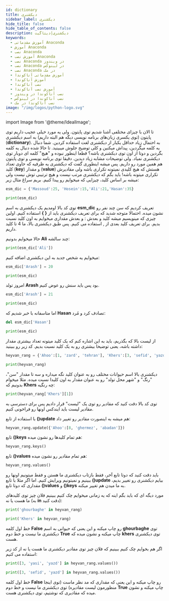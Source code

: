 ```yaml
---
id: dictionary
title: دیکشنری
sidebar_label: دیکشنری
hide_title: false
hide_table_of_contents: false
description: دیکشنری|دیتاگیت
keywords:
  - آموزش مقدماتی Anaconda
  - آموزش Anaconda
  - نصب Anaconda
  - آموزش نصب Anaconda
  - نصب Anaconda در ویندوز
  - نصب Anaconda در لینوکس
  - نصب Anaconda در مک
  - آموزش مقدماتی آناکوندا
  - آموزش آناکوندا
  - نصب آناکوندا
  - آموزش نصب آناکوندا
  - نصب آناکوندا در ویندوز
  - نصب آناکوندا در لینوکس
  - نصب آناکوندا در مک
image: "/img/logos/python-logo.svg"
---
```


import Image from '@theme/IdealImage';

تا الان با چیزای مختلفی آشنا شدیم توی پایتون. ولی یه مورد خیلی عجیب داریم توی پایتون (توی یکسری زبان‌های برنامه نویسی دیگه هم البته داریم) به اسم دیکشنری (**dictionary**). به احتمال زیاد حداقل یکبار از دیکشنری لغت استفاده کردین. شما دنبال یه کلمه میگردین، پیداش میکنین و کلی توضیح جلوش میبینید. تا حالا شده دنبال یه کلمه بگردین و دوتا از اون توی دیکشنری باشه؟ قطعا اینطور نبوده و "هیچ" کلمه ای دوبار توی دیکشنری نمیاد. ولی توضیحات مشابه زیاد دیدین. دقیقا توی برنامه نویسی و توی پایتون هم همین مورد رو داریم. پس میشه اینطوری گفت که دیکشنری یه ظرفیه که حاوی تعداد کلید (**key**) و مقدار (**value**) هستش که هیچ کلیدی نمیتونه تکراری باشه ولی مقادیرش تکراری میتونه باشه! باید بگم که دیکشنری مرتب نیست و هیچ ترتیبی توش نیست ولی میشه بر اساس کلید، چیزایی که میخوایم رو پیدا کنیم. بریم سراغ مثال زیر:

```python
esm_dic = {'Massoud':25, 'Hosein':15,'Ali':21,'Hasan':35}

print(esm_dic)
```

توی کد بالا اومدیم یک دیکشنری به اسم **esm_dic** تعریف کردیم که سن چند نفر رو نشون میده. احتمالا متوجه شدید که برای تعریف دیکشنری باید از **{ }** استفاده کنیم. اولین چیزی که مینویسیم میشه کلید و بعدش : و بعدش مقداری میخوایم به اون کلید نسبت بدیم. برای تعریف کلید بعدی از , استفاده می کنیم. پس طبق دیکشنری بالا، ما 4 تا کلید داریم.

حالا میخوایم بدونیم **Ali** چند سالشه:

```python
print(esm_dic['Ali'])
```

میخوایم یه شخص جدید به این دیکشنری اضافه کنیم:

```python
esm_dic['Arash'] = 20

print(esm_dic)
```

امروز تولد **Arash** بود پس باید سنش رو عوض کنیم.

```python
esm_dic['Arash'] = 21

print(esm_dic)
```

اما متاسفانه با خبر شدیم که **Hasan** تصادف کرد و مُرد:

```python
del esm_dic['Hasan']

print(esm_dic)
```

از لیست بالا که بگذریم، باید به این اشاره کنم که یک کلید میتونه تعداد بیشتری مقدار داشته باشه، یعنی توضیحا بیشتری رو به یک کلید نسبت بدیم. کد زیر رو ببینید:

```python
heyvan_rang = {'Ahoo':[1, 'zard', 'tehran'], 'Khers':[3, 'sefid', 'yazd'], 'Gorbe':[5, 'siah', 'kerman']}

print(heyvan_rang)
```

دیکشنری بالا اسم حیوانات مختلف رو به عنوان کلید نگه میداره و سه تا مقدار "سن"، "رنگ" و "شهر محل تولد" رو به عنوان مقدار به اون کلیدا نسبت میده. مثلا میخوام بدونیم که **Khers** چه رنگیه:

```python
print(heyvan_rang['Khers'][1])
```

توی کد بالا دقت کنید که مقادیر رو توی یک "لیست" قرار دادیم پس برای دسترسی به مقادیر لیست باید ایندکس اونها رو فراخونی کنیم.

با استفاده از تابع **()update** هم میشه به اینصورت مقادیر رو تغییر داد:

```python
heyvan_rang.update({'Ahoo':[8, 'ghermez', 'abadan']})
```

تابع **()keys** هم تمام کلیدها رو نشون میده:

```python
heyvan_rang.keys()
```

تابع **()values** هم تمام مقادیر رو نشون میده:

```python
heyvan_rang.values()
```

باید دقت کنید که دوتا تابع آخر، فقط بازتاب دیکشنری ما هستن و فقط میتونیم اونها رو ببینیم و نمیتونیم ویرایش کنیم. اما اگر مثلا با تابع **()update** بیایم دیکشنری رو تغییر بدیم، مقداری که دوتا تابع **()values** و **()keys** به ما میدن هم تغییر میکنه.

مورد دیگه ای که باید بگم اینه که یه زمانی میخوایم چک کنیم ببینیم فلان چیز توی کلید‌های ما هست یا نه (به **in** دقت کنید):

```python
print('ghourbaghe' in heyvan_rang)

print('Khers' in heyvan_rang)
```

خط اول کلمه **False** رو چاپ میکنه و این یعنی که حیوانی به اسم **ghourbaghe** توی دیکشنری ما نیست و خط دوم **True** چاپ میکنه و نشون میده که **khers** توی دیکشنری هست.

اگر هم بخوایم چک کنیم ببینیم که فلان چیز توی مقادیر دیکشنری ما هست یا نه از کد زیر استفاده می کنیم:

```python
print([3, 'yasi', 'yazd'] in heyvan_rang.values())

print([3, 'sefid', 'yazd'] in heyvan_rang.values())
```

خط اول کلمه **False** رو چاپ میکنه و این یعنی که مقداری که مد نظر ماست (توی اینجا منظورمون لیست مقادیره) توی دیکشنری ما نیست و خط دوم **True** چاپ میکنه و نشون میده که مقادیری که نوشتیم، توی دیکشنری هست.
